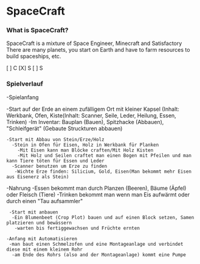 # SpaceCraft
### What is SpaceCraft?
SpaceCraft is a mixture of Space Engineer, Minecraft and Satisfactory
There are many planets, you start on Earth and have to farm resources to build spaceships, etc.

[ ] C
[X] S
[ ] S 

### Spielverlauf
 -Spielanfang
 
  -Start auf der Erde an einem zufälligem Ort mit kleiner Kapsel (Inhalt: Werkbank, Ofen, Kiste(Inhalt: Scanner, Seile, Leder, Heilung, Essen, Trinken)
      -Im Inventar: Bauplan (Bauen), Spitzhacke (Abbauen), "Schleifgerät" (Gebaute Struckturen abbauen)
    
    -Start mit Abbau von Stein/Erze/Holz
      -Stein in Ofen für Eisen, Holz in Werkbank für Planken
        -Mit Eisen kann man Blöcke craften/Mit Holz Kisten
        -Mit Holz und Seilen craftet man einen Bogen mit Pfeilen und man kann Tiere töten für Essen und Leder
      -Scanner benutzen um Erze zu finden
       -Wichte Erze finden: Silicium, Gold, Eisen(Man bekommt mehr Eisen aus Eisenerz als Stein)
      
   -Nahrung
     -Essen bekommt man durch Planzen (Beeren), Bäume (Äpfel) oder Fleisch (Tiere)
     -Trinken bekommt man wenn man Eis aufwärmt oder durch einen "Tau aufsammler"
      
     -Start mit anbauen
      -Ein Blumenbeet (Crop Plot) bauen und auf einen Block setzen, Samen platzieren und bewässern
       -warten bis fertiggewachsen und Früchte ernten
       
    -Anfang mit Automatisieren
     -man baut einen Schmelzofen und eine Montageanlage und verbindet diese mit einem kleinem Rohr
      -am Ende des Rohrs (also and der Montageanlage) kommt eine Pumpe
